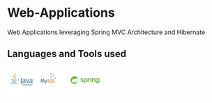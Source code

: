 # Web-Applications
Web Applications leveraging Spring MVC Architecture and Hibernate

## Languages and Tools used
<img align="left" alt="Java" width="70px" src="https://github.com/aelinadas/aelinadas/blob/master/images/java.png" />
<img align="left" alt="MySQL" width="50px" src="https://github.com/aelinadas/aelinadas/blob/master/images/mysql.png" />
<img align="left" alt="Spring" width="120px" src="https://github.com/aelinadas/aelinadas/blob/master/images/spring.png" />